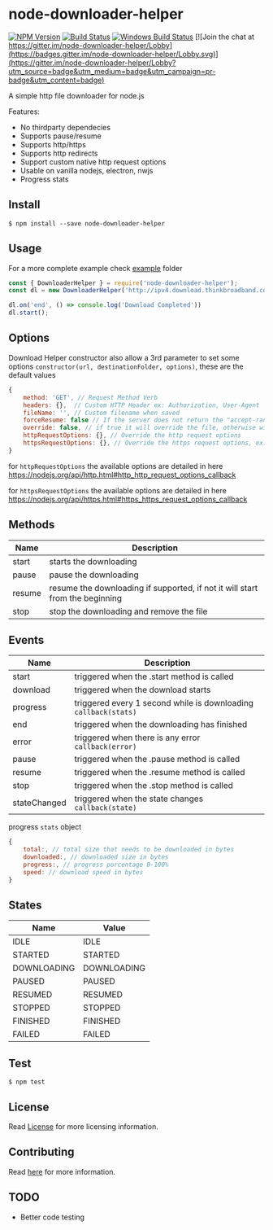 # node-downloader-helper

[![NPM Version](https://img.shields.io/npm/v/node-downloader-helper.svg?style=flat-square "npm version")](https://www.npmjs.com/package/node-downloader-helper)
[![Build Status](https://img.shields.io/travis/hgouveia/node-downloader-helper/master.svg?style=flat-square "Build Status")](https://travis-ci.org/hgouveia/node-downloader-helper)
[![Windows Build Status](https://img.shields.io/appveyor/ci/hgouveia/node-downloader-helper/master.svg?label=windows&style=flat-square "Windows Build Status")](https://ci.appveyor.com/project/hgouveia/node-downloader-helper) [![Join the chat at https://gitter.im/node-downloader-helper/Lobby](https://badges.gitter.im/node-downloader-helper/Lobby.svg)](https://gitter.im/node-downloader-helper/Lobby?utm_source=badge&utm_medium=badge&utm_campaign=pr-badge&utm_content=badge)


A simple http file downloader for node.js

Features:
- No thirdparty dependecies
- Supports pause/resume
- Supports http/https
- Supports http redirects
- Support custom native http request options
- Usable on vanilla nodejs, electron, nwjs
- Progress stats

## Install

```
$ npm install --save node-downloader-helper
```

## Usage

For a more complete example check [example](example/) folder

```javascript
const { DownloaderHelper } = require('node-downloader-helper');
const dl = new DownloaderHelper('http://ipv4.download.thinkbroadband.com/1GB.zip', __dirname);

dl.on('end', () => console.log('Download Completed'))
dl.start();
```

## Options

Download Helper constructor also allow a 3rd parameter to set some options `constructor(url, destinationFolder, options)`,
these are the default values

```javascript
{
    method: 'GET', // Request Method Verb
    headers: {},  // Custom HTTP Header ex: Authorization, User-Agent
    fileName: '', // Custom filename when saved
    forceResume: false // If the server does not return the "accept-ranges" header, can be force if it does support it
    override: false, // if true it will override the file, otherwise will append '(number)' to the end of file
    httpRequestOptions: {}, // Override the http request options  
    httpsRequestOptions: {}, // Override the https request options, ex: to add SSL Certs
}
```

for `httpRequestOptions` the available options are detailed in here https://nodejs.org/api/http.html#http_http_request_options_callback

for `httpsRequestOptions` the available options are detailed in here https://nodejs.org/api/https.html#https_https_request_options_callback


## Methods

| Name     	| Description                                                                 	|
|----------	|---------------------------------------------------------------------------	|
| start  	| starts the downloading                                                       	|
| pause  	| pause the downloading                                                        	|
| resume 	| resume the downloading if supported, if not it will start from the beginning 	|
| stop   	| stop the downloading and remove the file                                     	|


## Events

| Name        	| Description                                                     	|
|--------------	|-----------------------------------------------------------------	|
| start        	| triggered when the .start method is called                      	|
| download     	| triggered when the download starts                              	|
| progress     	| triggered every 1 second while is downloading `callback(stats)` 	|
| end          	| triggered when the downloading has finished                     	|
| error        	| triggered when there is any error `callback(error)`              	|
| pause        	| triggered when the .pause method is called                      	|
| resume       	| triggered when the .resume method is called                     	|
| stop         	| triggered when the .stop method is called                       	|
| stateChanged 	| triggered when the state changes `callback(state)`               	|

progress `stats` object
```javascript
{
    total:, // total size that needs to be downloaded in bytes
    downloaded:, // downloaded size in bytes
    progress:, // progress porcentage 0-100%
    speed: // download speed in bytes
}
```

## States

| Name         	| Value                            	|
|--------------	|----------------------------------	|
| IDLE         	| IDLE                             	|
| STARTED      	| STARTED                          	|
| DOWNLOADING  	| DOWNLOADING                      	|
| PAUSED       	| PAUSED                           	|
| RESUMED      	| RESUMED                          	|
| STOPPED      	| STOPPED                          	|
| FINISHED     	| FINISHED                         	|
| FAILED       	| FAILED                           	|

## Test

```
$ npm test
```

## License

Read [License](LICENSE) for more licensing information.

## Contributing

Read [here](CONTRIBUTING.md) for more information.

## TODO
- Better code testing
